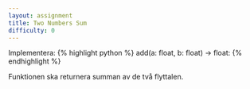 ```yaml
---
layout: assignment
title: Two Numbers Sum
difficulty: 0
---
```

Implementera:
{% highlight python %}
add(a: float, b: float) -> float:
{% endhighlight %}

Funktionen ska returnera summan av de två flyttalen.

<script>

const solution = `

def add(a, b):
    return a + b

`
new Assignment(
    'add',
    () => {
        const args = []
        while (args.length < 2) {
            args.push(Math.floor(Math.random() * 2000) - 1000)
        }
        return args
    },
    solution
)

</script>
